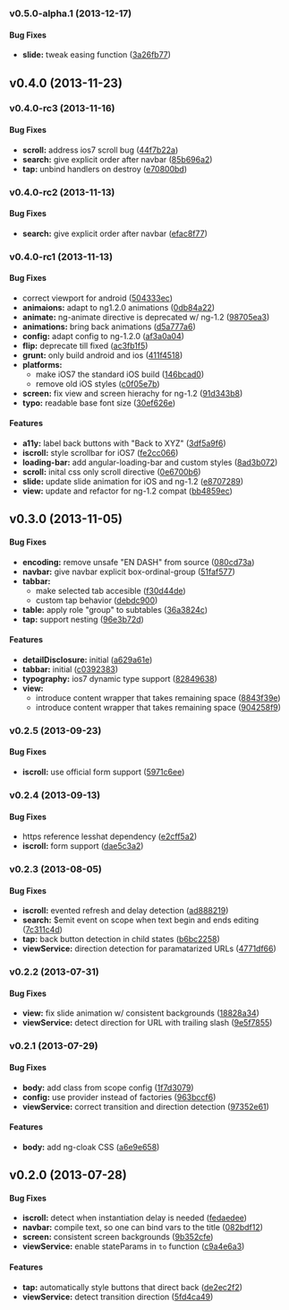 <a name="v0.5.0-alpha.1"></a>
### v0.5.0-alpha.1 (2013-12-17)


#### Bug Fixes

* **slide:** tweak easing function ([3a26fb77](http://github.com/excellenteasy/bradypodion/commit/3a26fb7798a94581a1e627ed7ce03e97a227a637))

<a name="v0.4.0"></a>
## v0.4.0 (2013-11-23)

<a name="v0.4.0-rc3"></a>
### v0.4.0-rc3 (2013-11-16)


#### Bug Fixes

* **scroll:** address ios7 scroll bug ([44f7b22a](http://github.com/excellenteasy/bradypodion/commit/44f7b22a8980812a48c3310167740c5d4a45e725))
* **search:** give explicit order after navbar ([85b696a2](http://github.com/excellenteasy/bradypodion/commit/85b696a275992b5b1ddb2f84b44f989099e6228e))
* **tap:** unbind handlers on destroy ([e70800bd](http://github.com/excellenteasy/bradypodion/commit/e70800bddb00fa637efe7281f227468c3f7c370d))

<a name="v0.4.0-rc2"></a>
### v0.4.0-rc2 (2013-11-13)


#### Bug Fixes

* **search:** give explicit order after navbar ([efac8f77](http://github.com/excellenteasy/bradypodion/commit/efac8f77960d8ac190b656e0f7949d8a6094e0df))

<a name="v0.4.0-rc1"></a>
### v0.4.0-rc1 (2013-11-13)


#### Bug Fixes

* correct viewport for android ([504333ec](http://github.com/excellenteasy/bradypodion/commit/504333ec9b42249094035c940292b8ff4ec7927a))
* **animaions:** adapt to ng1.2.0 animations ([0db84a22](http://github.com/excellenteasy/bradypodion/commit/0db84a225cf97bfea999ce03ea63af576d58939e))
* **animate:** ng-animate directive is deprecated w/ ng-1.2 ([98705ea3](http://github.com/excellenteasy/bradypodion/commit/98705ea3e902203e9fe521f160a309530ea12d4e))
* **animations:** bring back animations ([d5a777a6](http://github.com/excellenteasy/bradypodion/commit/d5a777a6a64a8a72307408fd47c21a0dae3e1e5d))
* **config:** adapt config to ng-1.2.0 ([af3a0a04](http://github.com/excellenteasy/bradypodion/commit/af3a0a044bd41b47a4c3361c2c48e072311a50e0))
* **flip:** deprecate till fixed ([ac3fb1f5](http://github.com/excellenteasy/bradypodion/commit/ac3fb1f54b1ef138f71fc90f44213adb48bea49e))
* **grunt:** only build android and ios ([411f4518](http://github.com/excellenteasy/bradypodion/commit/411f4518db1a8a7cb2e7adf4c41f6ffa805cedf3))
* **platforms:**
  * make iOS7 the standard iOS build ([146bcad0](http://github.com/excellenteasy/bradypodion/commit/146bcad040a4db2c3e58db1847f95943ad1a41ce))
  * remove old iOS styles ([c0f05e7b](http://github.com/excellenteasy/bradypodion/commit/c0f05e7b7a00542cb2c5be566b682321d5fce37f))
* **screen:** fix view and screen hierachy for ng-1.2 ([91d343b8](http://github.com/excellenteasy/bradypodion/commit/91d343b8570ce410f58db1e49b83c55417fc7410))
* **typo:** readable base font size ([30ef626e](http://github.com/excellenteasy/bradypodion/commit/30ef626e10faf5c30e014aa8b747be74a9100a08))


#### Features

* **a11y:** label back buttons with "Back to XYZ" ([3df5a9f6](http://github.com/excellenteasy/bradypodion/commit/3df5a9f620d1e8a61a19eaf47bbb17146d1c74ca))
* **iscroll:** style scrollbar for iOS7 ([fe2cc066](http://github.com/excellenteasy/bradypodion/commit/fe2cc066dff9d460b291a7b66c8b6a5320588d02))
* **loading-bar:** add angular-loading-bar and custom styles ([8ad3b072](http://github.com/excellenteasy/bradypodion/commit/8ad3b072c80bf2694878b56cca487e8db69ca28e))
* **scroll:** inital css only scroll directive ([0e6700b6](http://github.com/excellenteasy/bradypodion/commit/0e6700b6906f4696f1a1cf4f99dcd38eb909d5f1))
* **slide:** update slide animation for iOS and ng-1.2 ([e8707289](http://github.com/excellenteasy/bradypodion/commit/e87072898dc2aff331f84a68429ed8736656da23))
* **view:** update and refactor for ng-1.2 compat ([bb4859ec](http://github.com/excellenteasy/bradypodion/commit/bb4859ec8409025872c410c050a751363b25b5c2))

<a name="v0.3.0"></a>
## v0.3.0 (2013-11-05)


#### Bug Fixes

* **encoding:** remove unsafe "EN DASH" from source ([080cd73a](http://github.com/excellenteasy/bradypodion/commit/080cd73ab7c71823e1031553ace261de00367a10))
* **navbar:** give navbar explicit box-ordinal-group ([51faf577](http://github.com/excellenteasy/bradypodion/commit/51faf5773a389b965adce75b973e739fe1775c68))
* **tabbar:**
  * make selected tab accesible ([f30d44de](http://github.com/excellenteasy/bradypodion/commit/f30d44deae6f0f7f517d79e53b91c69a93d4694d))
  * custom tap behavior ([debdc900](http://github.com/excellenteasy/bradypodion/commit/debdc900886fae64b407006b63b17ca5cc377731))
* **table:** apply role "group" to subtables ([36a3824c](http://github.com/excellenteasy/bradypodion/commit/36a3824cc8a44e5e9ee95b254e5210fc878192f1))
* **tap:** support nesting ([96e3b72d](http://github.com/excellenteasy/bradypodion/commit/96e3b72d36404748743c35bb75265eb50e5602f3))


#### Features

* **detailDisclosure:** initial ([a629a61e](http://github.com/excellenteasy/bradypodion/commit/a629a61e5eef3eaccb3cf1ca1c21ed166342b311))
* **tabbar:** initial ([c0392383](http://github.com/excellenteasy/bradypodion/commit/c0392383d2b84806bb1a0df8dd95b21f455eb3ec))
* **typography:** ios7 dynamic type support ([82849638](http://github.com/excellenteasy/bradypodion/commit/8284963831a42c1bbf1cc89db3274c96f97e8dd1))
* **view:**
  * introduce content wrapper that takes remaining space ([8843f39e](http://github.com/excellenteasy/bradypodion/commit/8843f39e44b7b486035b741f5d8bef5a295d17a7))
  * introduce content wrapper that takes remaining space ([904258f9](http://github.com/excellenteasy/bradypodion/commit/904258f9e6f5ef596f7f97b0a437059e59d1f150))

<a name="v0.2.5"></a>
### v0.2.5 (2013-09-23)


#### Bug Fixes

* **iscroll:** use official form support ([5971c6ee](http://github.com/excellenteasy/bradypodion/commit/5971c6eebf45ec74381c5b7b8c3aab0ffec372eb))

<a name="v0.2.4"></a>
### v0.2.4 (2013-09-13)


#### Bug Fixes

* https reference lesshat dependency ([e2cff5a2](http://github.com/excellenteasy/bradypodion/commit/e2cff5a27cf7b2f166431b888f02b95c07dd600e))
* **iscroll:** form support ([dae5c3a2](http://github.com/excellenteasy/bradypodion/commit/dae5c3a25853578dfd33fe4ef8dfebf8f2e19466))

<a name="v0.2.3"></a>
### v0.2.3 (2013-08-05)


#### Bug Fixes

* **iscroll:** evented refresh and delay detection ([ad888219](http://github.com/excellenteasy/bradypodion/commit/ad8882198165a90734f6b5bfacbcd75b1cd16d5c))
* **search:** $emit event on scope when text begin and ends editing ([7c311c4d](http://github.com/excellenteasy/bradypodion/commit/7c311c4dcfc6b585b57de09b5bb06bcd40bee53b))
* **tap:** back button detection in child states ([b6bc2258](http://github.com/excellenteasy/bradypodion/commit/b6bc2258acd4b31dc4042ec3ceb8e53856c541bd))
* **viewService:** direction detection for paramatarized URLs ([4771df66](http://github.com/excellenteasy/bradypodion/commit/4771df66ed7c0373dc194234c18421a8ee78d5b1))

<a name="v0.2.2"></a>
### v0.2.2 (2013-07-31)


#### Bug Fixes

* **view:** fix slide animation w/ consistent backgrounds ([18828a34](http://github.com/excellenteasy/bradypodion/commit/18828a34b69281b39c2c127569562357901f3a9f))
* **viewService:** detect direction for URL with trailing slash ([9e5f7855](http://github.com/excellenteasy/bradypodion/commit/9e5f78556e11a8620f4b24451d9f5a12da017d60))

<a name="v0.2.1"></a>
### v0.2.1 (2013-07-29)


#### Bug Fixes

* **body:** add class from scope config ([1f7d3079](http://github.com/excellenteasy/bradypodion/commit/1f7d3079d5e917dbbf34585301868ffbd18756a9))
* **config:** use provider instead of factories ([963bccf6](http://github.com/excellenteasy/bradypodion/commit/963bccf6db65b530fd08734edd2abd7fb423ce68))
* **viewService:** correct transition and direction detection ([97352e61](http://github.com/excellenteasy/bradypodion/commit/97352e616086f3dcfcfa81400e9e17dbfca73890))


#### Features

* **body:** add ng-cloak CSS ([a6e9e658](http://github.com/excellenteasy/bradypodion/commit/a6e9e65847c536bd6a7db27e52d047573ea51b4d))

<a name="v0.2.0"></a>
## v0.2.0 (2013-07-28)


#### Bug Fixes

* **iscroll:** detect when instantiation delay is needed ([fedaedee](http://github.com/excellenteasy/bradypodion/commit/fedaedeee635b9cf0425ba28b2fbcac9d8a18fff))
* **navbar:** compile text, so one can bind vars to the title ([082bdf12](http://github.com/excellenteasy/bradypodion/commit/082bdf128fb8ca666f420b33c397e86cf786e81c))
* **screen:** consistent screen backgrounds ([9b352cfe](http://github.com/excellenteasy/bradypodion/commit/9b352cfe525f0e6c298cccd4182247d4b4b8d313))
* **viewService:** enable stateParams in `to` function ([c9a4e6a3](http://github.com/excellenteasy/bradypodion/commit/c9a4e6a3c6c1be712c851c72248156f8a65026ab))


#### Features

* **tap:** automatically style buttons that direct back ([de2ec2f2](http://github.com/excellenteasy/bradypodion/commit/de2ec2f2d983137aa1df43792220d9af444ed6cf))
* **viewService:** detect transition direction ([5fd4ca49](http://github.com/excellenteasy/bradypodion/commit/5fd4ca490d23d9b2dedbad53d926966ba3582c34))

